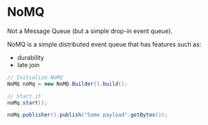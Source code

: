 NoMQ
====

Not a Message Queue (but a simple drop-in event queue).

NoMQ is a simple distributed event queue that has features such as:
 * durability
 * late join

```java
// Initialize NoMQ
NoMQ noMq = new NoMQ.Builder().build();

// Start it
noMq.start();

noMq.publisher().publish("Some payload".getBytes());
```

